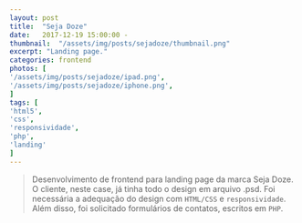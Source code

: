 ```yaml
---
layout: post
title:  "Seja Doze"
date:   2017-12-19 15:00:00 -
thumbnail:  "/assets/img/posts/sejadoze/thumbnail.png"
excerpt: "Landing page."
categories: frontend
photos: [
'/assets/img/posts/sejadoze/ipad.png',
'/assets/img/posts/sejadoze/iphone.png',
]
tags: [
'html5',
'css',
'responsividade',
'php',
'landing'
]
---
```


> Desenvolvimento de frontend para landing page da marca Seja Doze. O cliente, neste case, já tinha todo o design em arquivo .psd. Foi necessária a adequação do design com `HTML/CSS` e `responsividade`. Além disso, foi solicitado  formulários de contatos, escritos em `PHP`.
